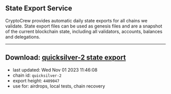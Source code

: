 ## State Export Service
CryptoCrew provides automatic daily state exports for all chains we validate. State export files can be used as genesis files and are a snapshot of the current blockchain state, including all validators, accounts, balances and delegations.

---
**Download: [quicksilver-2 state export](https://dl.ccvalidators.com/SERVICE/quicksilver/quicksilver-2_export_4409047.json)**
---

- last updated: Wed Nov 01 2023 11:46:08
- chain id: `quicksilver-2`
- export height: `4409047`
- use for: airdrops, local tests, chain recovery
